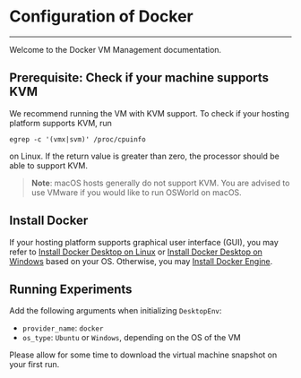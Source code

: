 # Configuration of Docker

---

Welcome to the Docker VM Management documentation.

## Prerequisite: Check if your machine supports KVM

We recommend running the VM with KVM support. To check if your hosting platform supports KVM, run

```
egrep -c '(vmx|svm)' /proc/cpuinfo
```

on Linux. If the return value is greater than zero, the processor should be able to support KVM.

> **Note**: macOS hosts generally do not support KVM. You are advised to use VMware if you would like to run OSWorld on macOS.

## Install Docker

If your hosting platform supports graphical user interface (GUI), you may refer to [Install Docker Desktop on Linux](https://docs.docker.com/desktop/install/linux/) or [Install Docker Desktop on Windows](https://docs.docker.com/desktop/install/windows-install/) based on your OS. Otherwise, you may [Install Docker Engine](https://docs.docker.com/engine/install/).

## Running Experiments

Add the following arguments when initializing `DesktopEnv`:

- `provider_name`: `docker`
- `os_type`: `Ubuntu` or `Windows`, depending on the OS of the VM

Please allow for some time to download the virtual machine snapshot on your first run.
